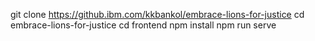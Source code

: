 git clone https://github.ibm.com/kkbankol/embrace-lions-for-justice
cd embrace-lions-for-justice
cd frontend
npm install
npm run serve
